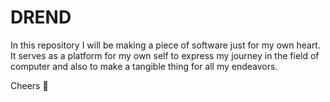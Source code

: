 # DREND

In this repository I will be making a piece of software just for my own heart.
It serves as a platform for my own self to express my journey in the field of computer
and also to make a tangible thing for all my endeavors.

Cheers :clinking_glasses:
